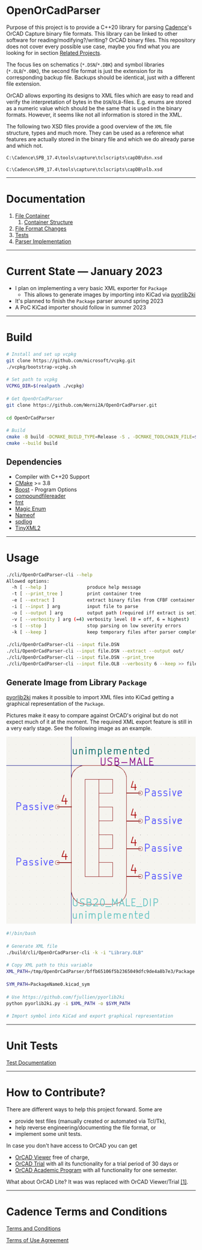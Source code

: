 
# OpenOrCadParser

Purpose of this project is to provide a C++20 library for parsing [Cadence](https://en.wikipedia.org/wiki/Cadence_Design_Systems)'s OrCAD Capture binary file formats. This library can be linked to other software for reading/modifying?/writing? OrCAD binary files. This repository does not cover every possible use case, maybe you find what you are looking for in section [Related Projects](doc/related_projects.md).

The focus lies on schematics (`*.DSN`/`*.DBK`) and symbol libraries (`*.OLB`/`*.OBK`), the second file format is just the extension for its corresponding backup file. Backups should be identical, just with a different file extension.

OrCAD allows exporting its designs to XML files which are easy to read and verify the interpretation of bytes in the `DSN`/`OLB`-files. E.g. enums are stored as a numeric value which should be the same that is used in the binary formats. However, it seems like not all information is stored in the XML.

The following two XSD files provide a good overview of the `XML` file structure, types and much more. They can be used as a reference what features are actually stored in the binary file and which we do already parse and which not.

`C:\Cadence\SPB_17.4\tools\capture\tclscripts\capDB\dsn.xsd`

`C:\Cadence\SPB_17.4\tools\capture\tclscripts\capDB\olb.xsd`

---

# Documentation

1. [File Container](/doc/file_container.md)
   1. [Container Structure](/doc/container_structure.md)
2. [File Format Changes](/doc/file_format_changes.md)
3. [Tests](/doc/tests.md)
4. [Parser Implementation](/doc/parser/parser.md)

---

# Current State &mdash; January 2023

- I plan on implementing a very basic XML exporter for `Package`
  - This allows to generate images by importing into KiCad via [pyorlib2ki](https://github.com/fjullien/pyorlib2ki)
- It's planned to finish the `Package` parser around spring 2023
- A PoC KiCad importer should follow in summer 2023

---

# Build

```bash
# Install and set up vcpkg
git clone https://github.com/microsoft/vcpkg.git
./vcpkg/bootstrap-vcpkg.sh

# Set path to vcpkg
VCPKG_DIR=$(realpath ./vcpkg)

# Get OpenOrCadParser
git clone https://github.com/Werni2A/OpenOrCadParser.git

cd OpenOrCadParser

# Build
cmake -B build -DCMAKE_BUILD_TYPE=Release -S . -DCMAKE_TOOLCHAIN_FILE=$VCPKG_DIR/scripts/buildsystems/vcpkg.cmake
cmake --build build
```

## Dependencies

- Compiler with C++20 Support
- [CMake](https://cmake.org/) >= 3.8
- [Boost](https://www.boost.org/) - Program Options
- [compoundfilereader](https://github.com/Microsoft/compoundfilereader)
- [fmt](https://github.com/fmtlib/fmt)
- [Magic Enum](https://github.com/Neargye/magic_enum)
- [Nameof](https://github.com/Neargye/nameof)
- [spdlog](https://github.com/gabime/spdlog)
- [TinyXML2](https://github.com/leethomason/tinyxml2)

---

# Usage

```bash
./cli/OpenOrCadParser-cli --help
Allowed options:
  -h [ --help ]               produce help message
  -t [ --print_tree ]         print container tree
  -e [ --extract ]            extract binary files from CFBF container
  -i [ --input ] arg          input file to parse
  -o [ --output ] arg         output path (required iff extract is set)
  -v [ --verbosity ] arg (=4) verbosity level (0 = off, 6 = highest)
  -s [ --stop ]               stop parsing on low severity errors
  -k [ --keep ]               keep temporary files after parser completed

./cli/OpenOrCadParser-cli --input file.DSN
./cli/OpenOrCadParser-cli --input file.DSN --extract --output out/
./cli/OpenOrCadParser-cli --input file.DSN --print_tree
./cli/OpenOrCadParser-cli --input file.OLB --verbosity 6 --keep >> file.txt
```

## Generate Image from Library `Package`

[pyorlib2ki](https://github.com/fjullien/pyorlib2ki) makes it possible to import XML files into KiCad getting a graphical representation of the `Package`.

Pictures make it easy to compare against OrCAD's original but do not expect much of it at the moment. The required XML export feature is still in a very early stage. See the following image as an example.

![Example XML import into KiCad](/doc/img/example_xml_kicad_import.png)

```bash
#!/bin/bash

# Generate XML file
./build/cli/OpenOrCadParser-cli -k -i "Library.OLB"

# Copy XML path to this variable
XML_PATH=/tmp/OpenOrCadParser/bffb65106f5b2365049dfc9de4a8b7e3/Package.OLB/xml/PackageName0.xml

SYM_PATH=PackageName0.kicad_sym

# Use https://github.com/fjullien/pyorlib2ki
python pyorlib2ki.py -i $XML_PATH -o $SYM_PATH

# Import symbol into KiCad and export graphical representation
```


---

# Unit Tests

[Test Documentation](doc/tests.md)

---

# How to Contribute?

There are different ways to help this project forward. Some are

- provide test files (manually created or automated via Tcl/Tk),
- help reverse engineering/documenting the file format, or
- implement some unit tests.

In case you don't have access to OrCAD you can get

- [OrCAD Viewer](https://www.orcad.com/downloads/orcad-viewer) free of charge,
- [OrCAD Trial](https://dev.orcad.com/orcad-free-trial) with all its functionality for a trial period of 30 days or
- [OrCAD Academic Program](https://www.orcad.com/orcad-academic-program) with all functionality for one semester.

What about OrCAD Lite? It was was replaced with OrCAD Viewer/Trial [[1]](https://www.orcad.com/resources/download-orcad-lite).

---

# Cadence Terms and Conditions

[Terms and Conditions](https://www.cadence.com/content/dam/cadence-www/global/en_US/documents/terms-and-conditions/cadence-orcad.pdf)

[Terms of Use Agreement](https://www.cadence.com/en_US/home/terms-of-use-agreement.html)
